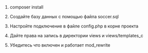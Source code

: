 1. composer install

2. Создайте базу данных с помощью файла soccer.sql 

3. Настройте подключение в файле config.php в корне проекта 

4. Дайте права на запись в директории views и views/templates_c
    
5. Убедитесь что включен и работает mod_rewrite